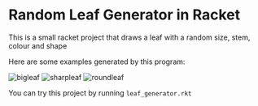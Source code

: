 # Random Leaf Generator in Racket
This is a small racket project that draws a leaf with a random size, stem, colour and shape

Here are some examples generated by this program:

![bigleaf](https://github.com/user-attachments/assets/541e3a43-f191-449a-8437-d65ebb39f950)
![sharpleaf](https://github.com/user-attachments/assets/2ae13b3b-8fbd-4fad-9867-833b2111d27d)
![roundleaf](https://github.com/user-attachments/assets/fc6ae2b0-0391-47fb-a7c9-149f4180412f)

You can try this project by running `leaf_generator.rkt`
